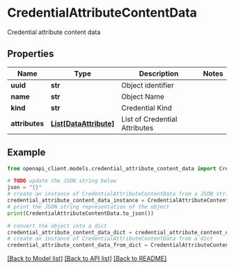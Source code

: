 # CredentialAttributeContentData

Credential attribute content data

## Properties

Name | Type | Description | Notes
------------ | ------------- | ------------- | -------------
**uuid** | **str** | Object identifier | 
**name** | **str** | Object Name | 
**kind** | **str** | Credential Kind | 
**attributes** | [**List[DataAttribute]**](DataAttribute.md) | List of Credential Attributes | 

## Example

```python
from openapi_client.models.credential_attribute_content_data import CredentialAttributeContentData

# TODO update the JSON string below
json = "{}"
# create an instance of CredentialAttributeContentData from a JSON string
credential_attribute_content_data_instance = CredentialAttributeContentData.from_json(json)
# print the JSON string representation of the object
print(CredentialAttributeContentData.to_json())

# convert the object into a dict
credential_attribute_content_data_dict = credential_attribute_content_data_instance.to_dict()
# create an instance of CredentialAttributeContentData from a dict
credential_attribute_content_data_from_dict = CredentialAttributeContentData.from_dict(credential_attribute_content_data_dict)
```
[[Back to Model list]](../README.md#documentation-for-models) [[Back to API list]](../README.md#documentation-for-api-endpoints) [[Back to README]](../README.md)



